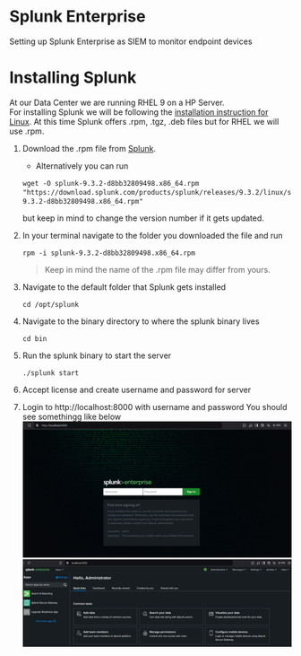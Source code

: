 # Splunk Enterprise
Setting up Splunk Enterprise as SIEM to monitor endpoint devices

# Installing Splunk

At our Data Center we are running RHEL 9 on a HP Server.  
For installing Splunk we will be following the [installation instruction for Linux](https://docs.splunk.com/Documentation/Splunk/9.3.2/SearchTutorial/InstallSplunk#Linux_installation_instructions).
At this time Splunk offers .rpm, .tgz, .deb files but for RHEL we will use .rpm.

1. Download the .rpm file from [Splunk](https://www.splunk.com/en_us/download/splunk-enterprise.html). <br>
    - Alternatively you can run <br>
    ```
    wget -O splunk-9.3.2-d8bb32809498.x86_64.rpm "https://download.splunk.com/products/splunk/releases/9.3.2/linux/splunk-9.3.2-d8bb32809498.x86_64.rpm"
    ```
    but keep in mind to change the version number if it gets updated.

2. In your terminal navigate to the folder you downloaded the file and run <br>
    ```
    rpm -i splunk-9.3.2-d8bb32809498.x86_64.rpm
    ``` 
    > Keep in mind the name of the .rpm file may differ from yours.

3. Navigate to the default folder that Splunk gets installed <br>
    ```
    cd /opt/splunk
    ```

4. Navigate to the binary directory to where the splunk binary lives
    ```
    cd bin
    ```

5. Run the splunk binary to start the server
    ```
    ./splunk start
    ```

6. Accept license and create username and password for server

7. Login to http://localhost:8000 with username and password
    You should see somethingg like below
    ![alt text](assets/splunk-login-page.png)
    ![alt text](assets/splunk-logged-in.png)
